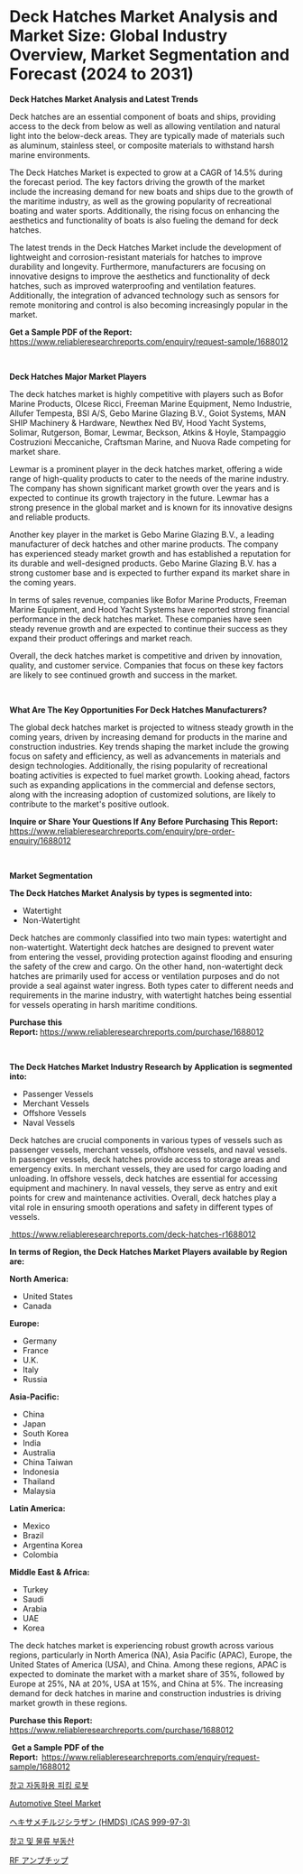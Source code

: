 <p><h1>Deck Hatches Market Analysis and Market Size: Global Industry Overview, Market Segmentation and Forecast (2024 to 2031)</h1></p><p><strong>Deck Hatches Market Analysis and Latest Trends</strong></p>
<p><p>Deck hatches are an essential component of boats and ships, providing access to the deck from below as well as allowing ventilation and natural light into the below-deck areas. They are typically made of materials such as aluminum, stainless steel, or composite materials to withstand harsh marine environments.</p><p>The Deck Hatches Market is expected to grow at a CAGR of 14.5% during the forecast period. The key factors driving the growth of the market include the increasing demand for new boats and ships due to the growth of the maritime industry, as well as the growing popularity of recreational boating and water sports. Additionally, the rising focus on enhancing the aesthetics and functionality of boats is also fueling the demand for deck hatches.</p><p>The latest trends in the Deck Hatches Market include the development of lightweight and corrosion-resistant materials for hatches to improve durability and longevity. Furthermore, manufacturers are focusing on innovative designs to improve the aesthetics and functionality of deck hatches, such as improved waterproofing and ventilation features. Additionally, the integration of advanced technology such as sensors for remote monitoring and control is also becoming increasingly popular in the market.</p></p>
<p><strong>Get a Sample PDF of the Report:&nbsp;</strong> <a href="https://www.reliableresearchreports.com/enquiry/request-sample/1688012">https://www.reliableresearchreports.com/enquiry/request-sample/1688012</a></p>
<p>&nbsp;</p>
<p><strong>Deck Hatches Major Market Players</strong></p>
<p><p>The deck hatches market is highly competitive with players such as Bofor Marine Products, Olcese Ricci, Freeman Marine Equipment, Nemo Industrie, Allufer Tempesta, BSI A/S, Gebo Marine Glazing B.V., Goiot Systems, MAN SHIP Machinery & Hardware, Newthex Ned BV, Hood Yacht Systems, Solimar, Rutgerson, Bomar, Lewmar, Beckson, Atkins & Hoyle, Stampaggio Costruzioni Meccaniche, Craftsman Marine, and Nuova Rade competing for market share.</p><p>Lewmar is a prominent player in the deck hatches market, offering a wide range of high-quality products to cater to the needs of the marine industry. The company has shown significant market growth over the years and is expected to continue its growth trajectory in the future. Lewmar has a strong presence in the global market and is known for its innovative designs and reliable products.</p><p>Another key player in the market is Gebo Marine Glazing B.V., a leading manufacturer of deck hatches and other marine products. The company has experienced steady market growth and has established a reputation for its durable and well-designed products. Gebo Marine Glazing B.V. has a strong customer base and is expected to further expand its market share in the coming years.</p><p>In terms of sales revenue, companies like Bofor Marine Products, Freeman Marine Equipment, and Hood Yacht Systems have reported strong financial performance in the deck hatches market. These companies have seen steady revenue growth and are expected to continue their success as they expand their product offerings and market reach.</p><p>Overall, the deck hatches market is competitive and driven by innovation, quality, and customer service. Companies that focus on these key factors are likely to see continued growth and success in the market.</p></p>
<p>&nbsp;</p>
<p><strong>What Are The Key Opportunities For Deck Hatches Manufacturers?</strong></p>
<p><p>The global deck hatches market is projected to witness steady growth in the coming years, driven by increasing demand for products in the marine and construction industries. Key trends shaping the market include the growing focus on safety and efficiency, as well as advancements in materials and design technologies. Additionally, the rising popularity of recreational boating activities is expected to fuel market growth. Looking ahead, factors such as expanding applications in the commercial and defense sectors, along with the increasing adoption of customized solutions, are likely to contribute to the market's positive outlook.</p></p>
<p><strong>Inquire or Share Your Questions If Any Before Purchasing This Report:</strong> <a href="https://www.reliableresearchreports.com/enquiry/pre-order-enquiry/1688012">https://www.reliableresearchreports.com/enquiry/pre-order-enquiry/1688012</a></p>
<p>&nbsp;</p>
<p><strong>Market Segmentation</strong></p>
<p><strong>The Deck Hatches Market Analysis by types is segmented into:</strong></p>
<p><ul><li>Watertight</li><li>Non-Watertight</li></ul></p>
<p><p>Deck hatches are commonly classified into two main types: watertight and non-watertight. Watertight deck hatches are designed to prevent water from entering the vessel, providing protection against flooding and ensuring the safety of the crew and cargo. On the other hand, non-watertight deck hatches are primarily used for access or ventilation purposes and do not provide a seal against water ingress. Both types cater to different needs and requirements in the marine industry, with watertight hatches being essential for vessels operating in harsh maritime conditions.</p></p>
<p><strong>Purchase this Report:&nbsp;</strong><a href="https://www.reliableresearchreports.com/purchase/1688012">https://www.reliableresearchreports.com/purchase/1688012</a></p>
<p>&nbsp;</p>
<p><strong>The Deck Hatches Market Industry Research by Application is segmented into:</strong></p>
<p><ul><li>Passenger Vessels</li><li>Merchant Vessels</li><li>Offshore Vessels</li><li>Naval Vessels</li></ul></p>
<p><p>Deck hatches are crucial components in various types of vessels such as passenger vessels, merchant vessels, offshore vessels, and naval vessels. In passenger vessels, deck hatches provide access to storage areas and emergency exits. In merchant vessels, they are used for cargo loading and unloading. In offshore vessels, deck hatches are essential for accessing equipment and machinery. In naval vessels, they serve as entry and exit points for crew and maintenance activities. Overall, deck hatches play a vital role in ensuring smooth operations and safety in different types of vessels.</p></p>
<p><a href="https://www.reliableresearchreports.com/deck-hatches-r1688012">&nbsp;https://www.reliableresearchreports.com/deck-hatches-r1688012</a></p>
<p><strong>In terms of Region, the Deck Hatches Market Players available by Region are:</strong></p>
<p>
    <p> <strong> North America: </strong>
        <ul>
            <li>United States</li>
            <li>Canada</li>
        </ul>
        </p> 
    <p> <strong> Europe: </strong>
        <ul>
            <li>Germany</li>
            <li>France</li>
            <li>U.K.</li>
            <li>Italy</li>
            <li>Russia</li>
        </ul>
        </p> 
    <p> <strong> Asia-Pacific: </strong>
        <ul>
            <li>China</li>
            <li>Japan</li>
            <li>South Korea</li>
            <li>India</li>
            <li>Australia</li>
            <li>China Taiwan</li>
            <li>Indonesia</li>
            <li>Thailand</li>
            <li>Malaysia</li>
        </ul>
        </p> 
    <p> <strong> Latin America: </strong>
        <ul>
            <li>Mexico</li>
            <li>Brazil</li>
            <li>Argentina Korea</li>
            <li>Colombia</li>
        </ul>
        </p> 
    <p> <strong> Middle East & Africa: </strong>
        <ul>
            <li>Turkey</li>
            <li>Saudi</li>
            <li>Arabia</li>
            <li>UAE</li>
            <li>Korea</li>
        </ul>
    </p>
    </p>
<p><p>The deck hatches market is experiencing robust growth across various regions, particularly in North America (NA), Asia Pacific (APAC), Europe, the United States of America (USA), and China. Among these regions, APAC is expected to dominate the market with a market share of 35%, followed by Europe at 25%, NA at 20%, USA at 15%, and China at 5%. The increasing demand for deck hatches in marine and construction industries is driving market growth in these regions.</p></p>
<p><strong>Purchase this Report: </strong><a href="https://www.reliableresearchreports.com/purchase/1688012">https://www.reliableresearchreports.com/purchase/1688012</a></p>
<p>&nbsp;<strong>Get a Sample PDF of the Report:&nbsp;&nbsp;</strong><a href="https://www.reliableresearchreports.com/enquiry/request-sample/1688012">https://www.reliableresearchreports.com/enquiry/request-sample/1688012</a></p>
<p><strong></strong></p>
<p><p><a href="https://github.com/asratman/Market-Research-Report-List-1/blob/main/9912598116386.md">창고 자동화용 피킹 로봇</a></p><p><a href="https://github.com/gcimaudf65/Market-Research-Report-List-1/blob/main/automotive-steel-market.md">Automotive Steel Market</a></p><p><a href="https://github.com/Alenaieme/Market-Research-Report-List-1/blob/main/9116851128936.md">ヘキサメチルジシラザン (HMDS) (CAS 999-97-3)</a></p><p><a href="https://github.com/OliverBarry1954/Market-Research-Report-List-1/blob/main/6040619116387.md">창고 및 물류 부동산</a></p><p><a href="https://github.com/klon646/Market-Research-Report-List-1/blob/main/5984113128935.md">RF アンプチップ</a></p></p>